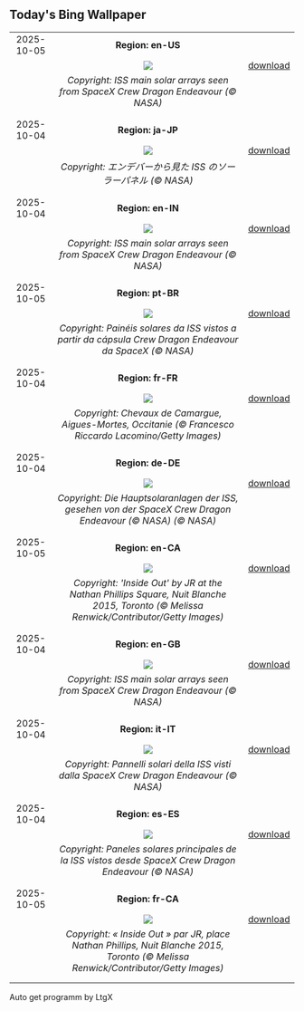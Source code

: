 ## Today's Bing Wallpaper
|      |      |      |
| :----: | :----: | :----: |
|2025-10-05|**Region: en-US**||
||![](https://www.bing.com/th?id=OHR.DragonEndeavour_EN-US9321246369_UHD.jpg&pid=hp&w=1152&h=648&rs=1&c=4)| [download](https://www.bing.com/th?id=OHR.DragonEndeavour_EN-US9321246369_UHD.jpg)|
||*Copyright: ISS main solar arrays seen from SpaceX Crew Dragon Endeavour (© NASA)*
||
|||
|2025-10-04|**Region: ja-JP**||
||![](https://www.bing.com/th?id=OHR.DragonEndeavour_JA-JP7626531843_UHD.jpg&pid=hp&w=1152&h=648&rs=1&c=4)| [download](https://www.bing.com/th?id=OHR.DragonEndeavour_JA-JP7626531843_UHD.jpg)|
||*Copyright: エンデバーから見た ISS のソーラーパネル (© NASA)*
||
|||
|2025-10-04|**Region: en-IN**||
||![](https://www.bing.com/th?id=OHR.DragonEndeavour_EN-IN9334573576_UHD.jpg&pid=hp&w=1152&h=648&rs=1&c=4)| [download](https://www.bing.com/th?id=OHR.DragonEndeavour_EN-IN9334573576_UHD.jpg)|
||*Copyright: ISS main solar arrays seen from SpaceX Crew Dragon Endeavour (© NASA)*
||
|||
|2025-10-05|**Region: pt-BR**||
||![](https://www.bing.com/th?id=OHR.DragonEndeavour_PT-BR6949241146_UHD.jpg&pid=hp&w=1152&h=648&rs=1&c=4)| [download](https://www.bing.com/th?id=OHR.DragonEndeavour_PT-BR6949241146_UHD.jpg)|
||*Copyright: Painéis solares da ISS vistos a partir da cápsula Crew Dragon Endeavour da SpaceX (© NASA)*
||
|||
|2025-10-04|**Region: fr-FR**||
||![](https://www.bing.com/th?id=OHR.CamagueHorses_FR-FR8949135937_UHD.jpg&pid=hp&w=1152&h=648&rs=1&c=4)| [download](https://www.bing.com/th?id=OHR.CamagueHorses_FR-FR8949135937_UHD.jpg)|
||*Copyright: Chevaux de Camargue, Aigues-Mortes, Occitanie (© Francesco Riccardo Lacomino/Getty Images)*
||
|||
|2025-10-04|**Region: de-DE**||
||![](https://www.bing.com/th?id=OHR.DragonEndeavour_DE-DE7375931305_UHD.jpg&pid=hp&w=1152&h=648&rs=1&c=4)| [download](https://www.bing.com/th?id=OHR.DragonEndeavour_DE-DE7375931305_UHD.jpg)|
||*Copyright: Die Hauptsolaranlagen der ISS, gesehen von der SpaceX Crew Dragon Endeavour (© NASA)  (© NASA)*
||
|||
|2025-10-05|**Region: en-CA**||
||![](https://www.bing.com/th?id=OHR.InsideOutNB_EN-CA6818912564_UHD.jpg&pid=hp&w=1152&h=648&rs=1&c=4)| [download](https://www.bing.com/th?id=OHR.InsideOutNB_EN-CA6818912564_UHD.jpg)|
||*Copyright: 'Inside Out' by JR at the Nathan Phillips Square, Nuit Blanche 2015, Toronto (© Melissa Renwick/Contributor/Getty Images)*
||
|||
|2025-10-04|**Region: en-GB**||
||![](https://www.bing.com/th?id=OHR.DragonEndeavour_EN-GB3820575849_UHD.jpg&pid=hp&w=1152&h=648&rs=1&c=4)| [download](https://www.bing.com/th?id=OHR.DragonEndeavour_EN-GB3820575849_UHD.jpg)|
||*Copyright: ISS main solar arrays seen from SpaceX Crew Dragon Endeavour (© NASA)*
||
|||
|2025-10-04|**Region: it-IT**||
||![](https://www.bing.com/th?id=OHR.DragonEndeavour_IT-IT7184624651_UHD.jpg&pid=hp&w=1152&h=648&rs=1&c=4)| [download](https://www.bing.com/th?id=OHR.DragonEndeavour_IT-IT7184624651_UHD.jpg)|
||*Copyright: Pannelli solari della ISS visti dalla SpaceX Crew Dragon Endeavour (© NASA)*
||
|||
|2025-10-04|**Region: es-ES**||
||![](https://www.bing.com/th?id=OHR.DragonEndeavour_ES-ES0464086432_UHD.jpg&pid=hp&w=1152&h=648&rs=1&c=4)| [download](https://www.bing.com/th?id=OHR.DragonEndeavour_ES-ES0464086432_UHD.jpg)|
||*Copyright: Paneles solares principales de la ISS vistos desde SpaceX Crew Dragon Endeavour (© NASA)*
||
|||
|2025-10-05|**Region: fr-CA**||
||![](https://www.bing.com/th?id=OHR.InsideOutNB_FR-CA5265996893_UHD.jpg&pid=hp&w=1152&h=648&rs=1&c=4)| [download](https://www.bing.com/th?id=OHR.InsideOutNB_FR-CA5265996893_UHD.jpg)|
||*Copyright: « Inside Out » par JR, place Nathan Phillips, Nuit Blanche 2015, Toronto (© Melissa Renwick/Contributor/Getty Images)*
||
|||

Auto get programm by LtgX
